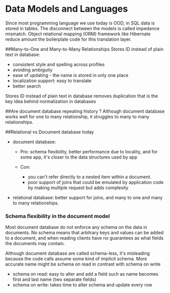 # Data Models and Languages

Since most programming language we use today is OOD, in SQL data is stored in tables. The disconnect between the models is called impedance mismatch. Object relational mapping (ORM) framework like Hibernate reduce amount the boilerplate code for this translation layer.

##Many-to-One and Many-to-Many Relationships
Stores ID instead of plain text in database:

- consistent style and spelling across profiles
- avoiding ambiguity
- ease of updating - the name is stored in only one place
- localization support: easy to translate
- better search

Stores ID instead of plain text in database removes duplication that is the key idea behind normalization in databases

##Are document database repeating history ?
Although document database works well for one to many relationship, it struggles to many to many relationships.

##Relational vs Document database today

- document database:

  - Pro: schema flexibility, better performance due to locality, and for some app, it's closer to the data structures used by app
  - Con:

    - you can't refer directly to a nested item within a document.
    - poor support of joins that could be emulated by application code by making multiple request but adds complexity

* relational database: better support for joins, and many to one and many to many relationships.

### Schema flexibility in the document model

Most document database do not enforce any schema on the data in documents. No schema means that arbitrary keys and values can be added to a document, and when reading clients have no guarantees as what fields the documents may contain.

Although document database are called schema-less, it's misleading because the code calls assume some kind of implicit schema. More accurate name might be schema on read in contrast with schema on write

- schema on read: easy to alter and add a field such as name becomes first and last name (two separate fields)
- schema on write: takes time to alter schema and update every row

